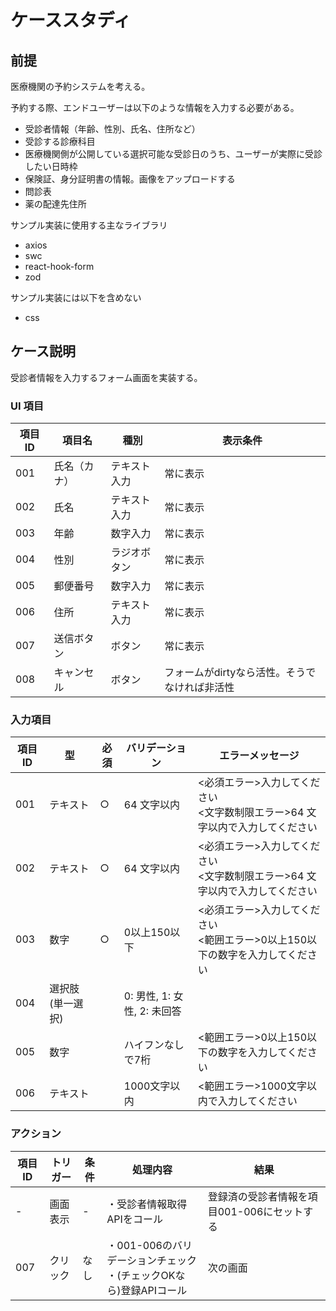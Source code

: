 # ケーススタディ

## 前提

医療機関の予約システムを考える。

予約する際、エンドユーザーは以下のような情報を入力する必要がある。

- 受診者情報（年齢、性別、氏名、住所など）
- 受診する診療科目
- 医療機関側が公開している選択可能な受診日のうち、ユーザーが実際に受診したい日時枠
- 保険証、身分証明書の情報。画像をアップロードする
- 問診表
- 薬の配達先住所

サンプル実装に使用する主なライブラリ

- axios
- swc
- react-hook-form
- zod

サンプル実装には以下を含めない

- css

## ケース説明

受診者情報を入力するフォーム画面を実装する。

### UI 項目

<!-- prettier-ignore -->
| 項目 ID | 項目名       | 種別         | 表示条件 |
| ------- | ------------ | ------------ | ---- |
| 001     | 氏名（カナ） | テキスト入力 |   常に表示   |
| 002     | 氏名         | テキスト入力 |   常に表示   |
| 003     | 年齢         | 数字入力     |  常に表示    |
| 004     | 性別         | ラジオボタン |   常に表示   |
| 005     | 郵便番号     | 数字入力     |   常に表示   |
| 006     | 住所         | テキスト入力 |   常に表示   |
| 007     | 送信ボタン   | ボタン       |   常に表示   |
| 008     | キャンセル   | ボタン       |   フォームがdirtyなら活性。そうでなければ非活性   |

### 入力項目

<!-- prettier-ignore -->
| 項目ID       | 型       | 必須 | バリデーション | エラーメッセージ                                                                 |
| ------------ | -------- | ---- | -------------- | -------------------------------------------------------------------------------- |
| 001 | テキスト | ○    | 64 文字以内    | <必須エラー>入力してください<br/><文字数制限エラー>64 文字以内で入力してください |
| 002         | テキスト | ○    | 64 文字以内    | <必須エラー>入力してください<br/><文字数制限エラー>64 文字以内で入力してください |
| 003         | 数字     | ○    | 0以上150以下    | <必須エラー>入力してください<br/><範囲エラー>0以上150以下の数字を入力してください |
| 004         | 選択肢(単一選択) |   | 0: 男性, 1: 女性, 2: 未回答    |  |
| 005         | 数字 |   | ハイフンなしで7桁 | <範囲エラー>0以上150以下の数字を入力してください |
| 006         | テキスト |   | 1000文字以内 | <範囲エラー>1000文字以内で入力してください |

### アクション

<!-- prettier-ignore -->
| 項目ID | トリガー | 条件 | 処理内容 | 結果 |
| ---- | ---- | ---- | ---- | ---- |
| - | 画面表示 | - | ・受診者情報取得APIをコール | 登録済の受診者情報を項目001-006にセットする |
| 007 | クリック | なし | ・001-006のバリデーションチェック<br>・(チェックOKなら)登録APIコール | 次の画面 |
